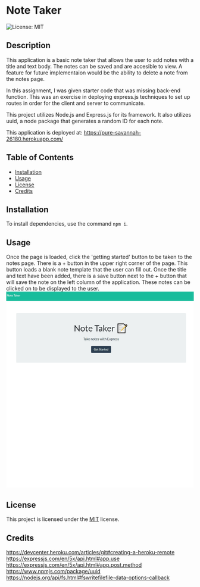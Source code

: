 # Note Taker
  ![License: MIT](https://img.shields.io/badge/License-MIT-yellow.svg)

  ## Description
  This application is a basic note taker that allows the user to add notes with a title and text body. The notes can be saved and are accesible to view. A feature for future implementaion would be the ability to delete a note from the notes page.

  In this assignment, I was given starter code that was missing back-end function. This was an exercise in deploying express.js techniques to set up routes in order for the client and server to communicate.

  This project utilizes Node.js and Express.js for its framework. It also utilizes uuid, a node package that generates a random ID for each note.

  This application is deployed at: https://pure-savannah-26180.herokuapp.com/

  ## Table of Contents
  * [Installation](#installation)
  * [Usage](#usage)
  * [License](#license)
  * [Credits](#credits)



  ## Installation
  To install dependencies, use the command `npm i`.
  
  ## Usage
  Once the page is loaded, click the 'getting started' button to be taken to the notes page. There is a + button in the upper right corner of the page. This button loads a blank note template that the user can fill out. Once the title and text have been added, there is a save button next to the + button that will save the note on the left column of the application. These notes can be clicked on to be displayed to the user.
  ![gif of application](./gif/application-gif.gif)

  
## License

This project is licensed under the [MIT](https://opensource.org/licenses/MIT) license.

## Credits
https://devcenter.heroku.com/articles/git#creating-a-heroku-remote<br>
https://expressjs.com/en/5x/api.html#app.use<br>
https://expressjs.com/en/5x/api.html#app.post.method<br>
https://www.npmjs.com/package/uuid<br>
https://nodejs.org/api/fs.html#fswritefilefile-data-options-callback
